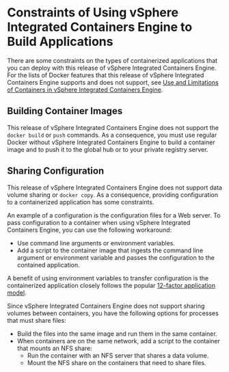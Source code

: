 # Constraints of Using vSphere Integrated Containers Engine to Build Applications #

There are some constraints on the types of containerized applications that you can deploy with this release of vSphere Integrated Containers Engine. For the lists of Docker features that this release of vSphere Integrated Containers Engine supports and does not support, see [Use and Limitations of Containers in vSphere Integrated Containers Engine](container_limitations.md). 

##  Building Container Images ##

This release of vSphere Integrated Containers Engine does not support  the `docker build` or `push` commands. As a consequence, you must use regular Docker without vSphere Integrated Containers Engine to build a container image and to push it to the global hub or to your private registry server. 

## Sharing Configuration ##

This release of vSphere Integrated Containers Engine does not support  data volume sharing or `docker copy`. As a consequence, providing configuration to a containerized application has some constraints. 

An example of a configuration is the configuration files for a Web server. To pass configuration to a container when using vSphere Integrated Containers Engine, you can use the following workaround:

- Use command line arguments or environment variables. 
- Add a script to the container image that ingests the command line argument or environment variable and passes the configuration to the contained application. 

A benefit of using environment variables to transfer configuration is the containerized application closely follows the popular [12-factor application model](https://12factor.net/).

Since vSphere Integrated Containers Engine does not support sharing volumes between containers, you have the following options for processes that must share files:

- Build the files into the same image and run them in the same container.
- When containers are on the same network, add a script to the container that mounts an NFS share:
	- Run the container with an NFS server that shares a data volume.
	- Mount the NFS share on the containers that need to share files.



